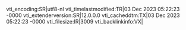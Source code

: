 vti_encoding:SR|utf8-nl
vti_timelastmodified:TR|03 Dec 2023 05:22:23 -0000
vti_extenderversion:SR|12.0.0.0
vti_cacheddtm:TX|03 Dec 2023 05:22:23 -0000
vti_filesize:IR|3009
vti_backlinkinfo:VX|
